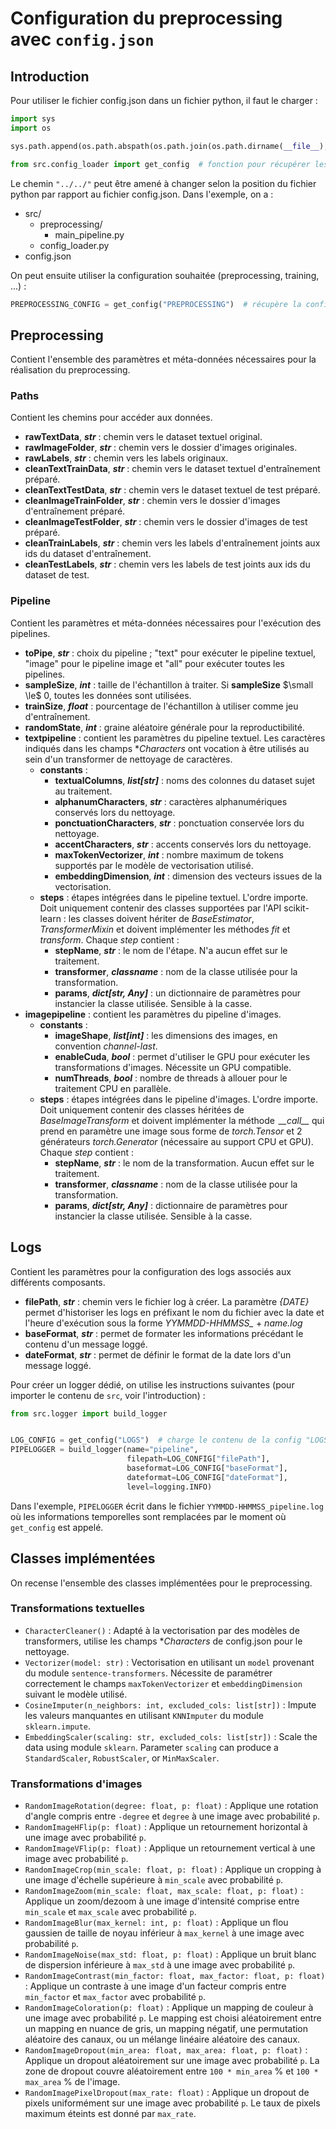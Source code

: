 # Configuration du preprocessing avec `config.json`

## Introduction

Pour utiliser le fichier config.json dans un fichier python, il faut le charger :

```python
import sys
import os

sys.path.append(os.path.abspath(os.path.join(os.path.dirname(__file__), "../../")))  # pour trouver le module src/

from src.config_loader import get_config  # fonction pour récupérer les infos de config.json
```

Le chemin `"../../"` peut être amené à changer selon la position du fichier python par rapport au fichier config.json. Dans l'exemple, on a :

- src/
  - preprocessing/
    - main_pipeline.py
  - config_loader.py
- config.json

On peut ensuite utiliser la configuration souhaitée (preprocessing, training, ...) :

```python
PREPROCESSING_CONFIG = get_config("PREPROCESSING")  # récupère la configuration du preprocessing sous forme de dictionnaire
```

## Preprocessing

Contient l'ensemble des paramètres et méta-données nécessaires pour la réalisation du preprocessing.

### Paths

Contient les chemins pour accéder aux données.

- **rawTextData**, ***str*** : chemin vers le dataset textuel original.
- **rawImageFolder**, ***str*** : chemin vers le dossier d'images originales.
- **rawLabels**, ***str*** : chemin vers les labels originaux.
- **cleanTextTrainData**, ***str*** : chemin vers le dataset textuel d'entraînement préparé.
- **cleanTextTestData**, ***str*** : chemin vers le dataset textuel de test préparé.
- **cleanImageTrainFolder**, ***str*** : chemin vers le dossier d'images d'entraînement préparé.
- **cleanImageTestFolder**, ***str*** : chemin vers le dossier d'images de test préparé.
- **cleanTrainLabels**, ***str*** : chemin vers les labels d'entraînement joints aux ids du dataset d'entraînement.
- **cleanTestLabels**, ***str*** : chemin vers les labels de test joints aux ids du dataset de test.

### Pipeline

Contient les paramètres et méta-données nécessaires pour l'exécution des pipelines.

- **toPipe**, ***str*** : choix du pipeline ; "text" pour exécuter le pipeline textuel, "image" pour le pipeline image et "all" pour exécuter toutes les pipelines.
- **sampleSize**, ***int*** : taille de l'échantillon à traiter. Si **sampleSize** $\small \le$ 0, toutes les données sont utilisées.
- **trainSize**, ***float*** : pourcentage de l'échantillon à utiliser comme jeu d'entraînement.
- **randomState**, ***int*** : graine aléatoire générale pour la reproductibilité.
- **textpipeline** : contient les paramètres du pipeline textuel. Les caractères indiqués dans les champs **Characters* ont vocation à être utilisés au sein d'un transformer de nettoyage de caractères.
  - **constants** :
    - **textualColumns**, ***list[str]*** : noms des colonnes du dataset sujet au traitement.
    - **alphanumCharacters**, ***str*** : caractères alphanumériques conservés lors du nettoyage.
    - **ponctuationCharacters**, ***str*** : ponctuation conservée lors du nettoyage.
    - **accentCharacters**, ***str*** : accents conservés lors du nettoyage.
    - **maxTokenVectorizer**, ***int*** : nombre maximum de tokens supportés par le modèle de vectorisation utilisé.
    - **embeddingDimension**, ***int*** : dimension des vecteurs issues de la vectorisation.
  - **steps** : étapes intégrées dans le pipeline textuel. L'ordre importe. Doit uniquement contenir des classes supportées par l'API scikit-learn : les classes doivent hériter de *BaseEstimator*, *TransformerMixin* et doivent implémenter les méthodes *fit* et *transform*. Chaque *step* contient :
    - **stepName**, ***str*** : le nom de l'étape. N'a aucun effet sur le traitement.
    - **transformer**, ***classname*** : nom de la classe utilisée pour la transformation.
    - **params**, ***dict[str, Any]*** : un dictionnaire de paramètres pour instancier la classe utilisée. Sensible à la casse.
- **imagepipeline** : contient les paramètres du pipeline d'images.
  - **constants** :
    - **imageShape**, ***list[int]*** : les dimensions des images, en convention *channel-last*.
    - **enableCuda**, ***bool*** : permet d'utiliser le GPU pour exécuter les transformations d'images. Nécessite un GPU compatible.
    - **numThreads**, ***bool*** : nombre de threads à allouer pour le traitement CPU en parallèle.
  - **steps** : étapes intégrées dans le pipeline d'images. L'ordre importe. Doit uniquement contenir des classes héritées de *BaseImageTransform* et doivent implémenter la méthode $\,$*\_\_call\_\_* qui prend en paramètre une image sous forme de *torch.Tensor* et 2 générateurs *torch.Generator* (nécessaire au support CPU et GPU). Chaque *step* contient :
    - **stepName**, ***str*** : le nom de la transformation. Aucun effet sur le traitement.
    - **transformer**, ***classname*** : nom de la classe utilisée pour la transformation.
    - **params**, ***dict[str, Any]*** : dictionnaire de paramètres pour instancier la classe utilisée. Sensible à la casse.

## Logs

Contient les paramètres pour la configuration des logs associés aux différents composants.

- **filePath**, ***str*** : chemin vers le fichier log à créer. La paramètre *{DATE}* permet d'historiser les logs en préfixant le nom du fichier avec la date et l'heure d'exécution sous la forme *YYMMDD-HHMMSS_* + *name.log*
- **baseFormat**, ***str*** : permet de formater les informations précédant le contenu d'un message loggé.
- **dateFormat**, ***str*** : permet de définir le format de la date lors d'un message loggé.

Pour créer un logger dédié, on utilise les instructions suivantes (pour importer le contenu de `src`, voir l'introduction) :

```python
from src.logger import build_logger


LOG_CONFIG = get_config("LOGS")  # charge le contenu de la config "LOGS"
PIPELOGGER = build_logger(name="pipeline",
                          filepath=LOG_CONFIG["filePath"],
                          baseformat=LOG_CONFIG["baseFormat"],
                          dateformat=LOG_CONFIG["dateFormat"],
                          level=logging.INFO)
```

Dans l'exemple, `PIPELOGGER` écrit dans le fichier `YYMMDD-HHMMSS_pipeline.log` où les informations temporelles sont remplacées par le moment où `get_config` est appelé.

## Classes implémentées

On recense l'ensemble des classes implémentées pour le preprocessing.

### Transformations textuelles

- `CharacterCleaner()` : Adapté à la vectorisation par des modèles de transformers, utilise les champs **Characters* de config.json pour le nettoyage.
- `Vectorizer(model: str)` : Vectorisation en utilisant un `model` provenant du module `sentence-transformers`. Nécessite de paramétrer correctement le champs `maxTokenVectorizer` et `embeddingDimension` suivant le modèle utilisé.
- `CosineImputer(n_neighbors: int, excluded_cols: list[str])` : Impute les valeurs manquantes en utilisant `KNNImputer` du module `sklearn.impute`.
- `EmbeddingScaler(scaling: str, excluded_cols: list[str])` : Scale the data using module `sklearn`. Parameter `scaling` can produce a `StandardScaler`, `RobustScaler`, or `MinMaxScaler`.

### Transformations d'images

- `RandomImageRotation(degree: float, p: float)` : Applique une rotation d'angle compris entre `-degree` et `degree` à une image avec probabilité `p`.
- `RandomImageHFlip(p: float)` : Applique un retournement horizontal à une image avec probabilité `p`.
- `RandomImageVFlip(p: float)` : Applique un retournement vertical à une image avec probabilité `p`.
- `RandomImageCrop(min_scale: float, p: float)` : Applique un cropping à une image d'échelle supérieure à  `min_scale` avec probabilité `p`.
- `RandomImageZoom(min_scale: float, max_scale: float, p: float)` : Applique un zoom/dezoom à une image d'intensité comprise entre `min_scale` et `max_scale` avec probabilité `p`.
- `RandomImageBlur(max_kernel: int, p: float)` : Applique un flou gaussien de taille de noyau inférieur à `max_kernel` à une image avec probabilité `p`.
- `RandomImageNoise(max_std: float, p: float)` : Applique un bruit blanc de dispersion inférieure à `max_std` à une image avec probabilité `p`.
- `RandomImageContrast(min_factor: float, max_factor: float, p: float)` : Applique un contraste à une image d'un facteur compris entre `min_factor` et `max_factor` avec probabilité `p`.
- `RandomImageColoration(p: float)` : Applique un mapping de couleur à une image avec probabilité `p`. Le mapping est choisi aléatoirement entre un mapping en nuance de gris, un mapping négatif, une permutation aléatoire des canaux, ou un mélange linéaire aléatoire des canaux.
- `RandomImageDropout(min_area: float, max_area: float, p: float)` : Applique un dropout aléatoirement sur une image avec probabilité `p`. La zone de dropout couvre aléatoirement entre `100 * min_area` % et `100 * max_area` % de l'image.
- `RandomImagePixelDropout(max_rate: float)` : Applique un dropout de pixels uniformément sur une image avec probabilité `p`. Le taux de pixels maximum éteints est donné par `max_rate`.
